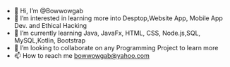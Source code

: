 - 👋 Hi, I’m @Bowwowgab
- 👀 I’m interested in learning more into Desptop,Website App, Mobile App Dev. and Ethical Hacking
- 🌱 I’m currently learning Java, JavaFx, HTML, CSS, Node.js,SQL, MySQL,Kotlin, Bootstrap
- 💞️ I’m looking to collaborate on any Programming Project to learn more 
- 📫 How to reach me bowwowgab@yahoo.com

<!---
Bowwowgab/Bowwowgab is a ✨ special ✨ repository because its `README.md` (this file) appears on your GitHub profile.
You can click the Preview link to take a look at your changes.
--->
